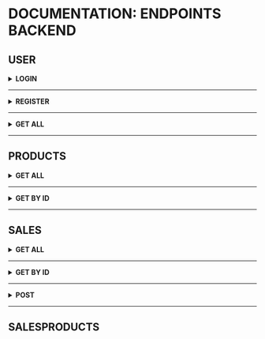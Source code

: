 # DOCUMENTATION: ENDPOINTS BACKEND

## USER

<details>
  <summary>
    <b><strong>LOGIN</strong></b>
  </summary>
  POST(http://localhost:3001/login)

  <details>
    <summary>
      <b>Request</b>
    </summary>
    Body:<br>

    {
      "email": "fulana@deliveryapp.com",
      "password": "fulana@123"
    }

  </details>

  <details>
    <summary>
      <b>Response</b>
    </summary>
    Code: 200<br>
    Json:<br>


      {
        "id": 2,
        "name": "Fulana Pereira",
        "email": "fulana@deliveryapp.com",
        "role": "seller",
        "token": "eyJhbGciOiJIUzI1NiIsInR5cCI6IkpXVCJ9.eyJkYXRhIjp7ImlkIjoyLCJuYW1lIjoiRnVsYW5hIFBlcmVpcmEiLCJlbWFpbCI6ImZ1bGFuYUBkZWxpdmVyeWFwcC5jb20iLCJyb2xlIjoic2VsbGVyIn0sImlhdCI6MTY2MDI2OTY4NCwiZXhwIjoxNjYwMjczMjg0fQ.OFToIVehvM-rshgD1uUgpEqGufzMQ0XO5AxohlG7CQM"
      }

  </details>
</details>

---

<details>
  <summary>
    <b><strong>REGISTER</strong></b>
  </summary>
  POST(http://localhost:3001/login/register)

  <details>
    <summary>
      <b>Bad Request</b>
    </summary>
    Ao tentar registrar um usuário já existente <br>
    Body:<br>

    {
      "email": "fulana@deliveryapp.com",
      "password": "fulana@123"
    }

  </details>

  <details>
    <summary>
      <b>Bad Response</b>
    </summary>
    Code: 409<br>
    Json:<br>

    {
      "message": "Conflict"
    }

  </details>

  <details>
    <summary>
      <b>Good Request</b>
    </summary>
    Body:<br>

    {
      "name": "Novo Usuário",
      "email": "new_User@deliveryapp.com",
      "password": "new_password"
    }

  </details>

  <details>
    <summary>
      <b>Good Response</b>
    </summary>
    Code: 201<br>
    Json:<br>

    {
      "id": 4,
      "name": "Novo Usuário",
      "email": "new_User@deliveryapp.com",
      "role": "customer",
      "token": "eyJhbGciOiJIUzI1NiIsInR5cCI6IkpXVCJ9.eyJkYXRhIjp7ImlkIjoxMCwibmFtZSI6Ik5vdm8gVXN1w6FyaW8iLCJlbWFpbCI6Im5ld19Vc2VyQGRlbGl2ZXJ5YXBwLmNvbSIsInJvbGUiOiJjdXN0b21lciJ9LCJpYXQiOjE2NjAyNzE4NTgsImV4cCI6MTY2MDI3NTQ1OH0.-4PcrYbadiishgSQfLTD2em3l3pUj8EOpsVeodG7CKI"
    }

  </details>
</details>

---

<details>
  <summary>
    <b><strong>GET ALL</strong></b>
  </summary>
  GET(http://localhost:3001/login)

  <details>
    <summary>
      <b>Request</b>
    </summary>
  </details>

  <details>
    <summary>
      <b>Response</b>
    </summary>
    Code: 200<br>
    Json:<br>

    [
      {
        "id": 1,
        "name": "Delivery App Admin",
        "email": "adm@deliveryapp.com",
        "password": "a4c86edecc5aee06eff8fdeda69e0d04",
        "role": "administrator"
      },
      {
        "id": 2,
        "name": "Fulana Pereira",
        "email": "fulana@deliveryapp.com",
        "password": "3c28d2b0881bf46457a853e0b07531c6",
        "role": "seller"
      },
      {
        "id": 3,
        "name": "Cliente Zé Birita",
        "email": "zebirita@email.com",
        "password": "1c37466c159755ce1fa181bd247cb925",
        "role": "customer"
      }
    ]

  </details>
</details>

---

## PRODUCTS

<details>
  <summary>
    <b><strong>GET ALL</strong></b>
  </summary>
  GET(http://localhost:3001/products)

  <details>
    <summary>
      <b>Response</b>
    </summary>
    Code: 200<br>
    Json:<br>

    [
      {
        "id": 1,
        "name": "Skol Lata 250ml",
        "price": "2.20",
        "url_image": "http://localhost:3001/images/skol_lata_350ml.jpg"
      },
      (...)
      ,
      {
        "id": 11,
        "name": "Stella Artois 275ml",
        "price": "3.49",
        "url_image": "http://localhost:3001/images/stella_artois_275ml.jpg"
      }
    ]

  </details>
</details>

---

<details>
  <summary>
    <b><strong>GET BY ID</strong></b>
  </summary>
  GET(http://localhost:3001/products/:id)

  <details>
    <summary>
      <b>Response</b>
    </summary>
    Code: 200<br>
    Json:<br>

    [
      {
        "id": 4,
        "name": "Brahma 600ml",
        "price": "7.50",
        "url_image": "http://localhost:3001/images/brahma_600ml.jpg"
      }
    ]

  </details>
</details>

---

## SALES

<details>
  <summary>
    <b><strong>GET ALL</strong></b>
  </summary>
  GET(http://localhost:3001/sale/)

  <details>
    <summary>
      <b>Response</b>
    </summary>
    Code: 200<br>
    Json:<br>

    [
      {
        "userId": 1,
        "sellerId": 1,
        "totalPrice": 10.55,
        "deliveryAddress": "Rua do Teste",
        "deliveryNumber": 101,
        "products": [
          { "product_id": 2, "quantity": 2 },
          { "product_id": 3, "quantity": 3 }
        ]
      }
      (...)
      {
        "userId": 1,
        "sellerId": 1,
        "totalPrice": 10.55,
        "deliveryAddress": "Rua do Teste",
        "deliveryNumber": 101,
        "products": [
          { "product_id": 2, "quantity": 2 },
          { "product_id": 3, "quantity": 3 }
        ]
      }
    ]

  </details>
</details>

---

<details>
  <summary>
    <b><strong>GET BY ID</strong></b>
  </summary>
  GET(http://localhost:3001/sale/1)

  <details>
    <summary>
      <b>Response</b>
    </summary>
    Code: 200<br>
    Json:<br>

    {
      "userId": 1,
      "sellerId": 1,
      "totalPrice": 10.55,
      "deliveryAddress": "Rua do Teste",
      "deliveryNumber": 101,
      "products": [
        { "product_id": 2, "quantity": 2 },
        { "product_id": 3, "quantity": 3 }
      ]
    }

  </details>
</details>

---

<details>
  <summary>
    <b><strong>POST</strong></b>
  </summary>
  POST(http://localhost:3001/sale/1)

  <details>
    <summary>
      <b>REQUEST</b>
    </summary>
    Body:<br>

    {
      "userId": 1,
      "sellerId": 1,
      "totalPrice": 10.55,
      "deliveryAddress": "Rua do Teste",
      "deliveryNumber": 101,
      "products": [
        { "product_id": 2, "quantity": 2 },
        { "product_id": 3, "quantity": 3 }
      ]
    }

  </details>
  <details>
    <summary>
      <b>Response</b>
    </summary>
    Code: 201<br>
    Json:<br>

    {
      "newSaleId": 3
    }

  </details>
</details>

---

## SALESPRODUCTS
